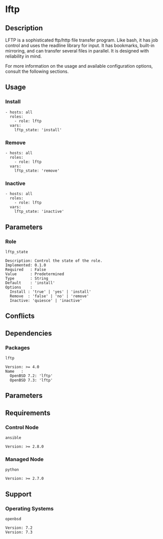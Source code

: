 # lftp

## Description

LFTP is a sophisticated ftp/http file transfer program. Like bash, it has job
control and uses the readline library for input. It has bookmarks, built-in
mirroring, and can transfer several files in parallel. It is designed with
reliability in mind.

For more information on the usage and available configuration options,
consult the following sections.

## Usage

### Install

```
- hosts: all
  roles:
    - role: lftp
  vars:
    lftp_state: 'install'
```

### Remove

```
- hosts: all
  roles:
    - role: lftp
  vars:
    lftp_state: 'remove'
```

### Inactive

```
- hosts: all
  roles:
    - role: lftp
  vars:
    lftp_state: 'inactive'
```

## Parameters

### Role

`lftp_state`

    Description: Control the state of the role.
    Implemented: 0.1.0
    Required   : False
    Value      : Predetermined
    Type       : String
    Default    : 'install'
    Options    :
      Install : 'true' | 'yes' | 'install'
      Remove  : 'false' | 'no' | 'remove'
      Inactive: 'quiesce' | 'inactive'

## Conflicts

## Dependencies

### Packages

`lftp`

    Version: >= 4.0
    Name   :
      OpenBSD 7.2: 'lftp'
      OpenBSD 7.3: 'lftp'

## Parameters

## Requirements

### Control Node

`ansible`

    Version: >= 2.8.0

### Managed Node

`python`

    Version: >= 2.7.0

## Support

### Operating Systems

`openbsd`

    Version: 7.2
    Version: 7.3
